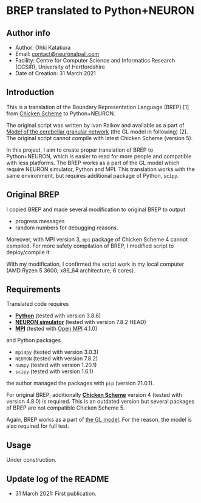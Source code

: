# BREP translated to Python+NEURON

## Author info

- Author: Ohki Katakura
- Email: contact@neuronalpail.com
- Facility: Centre for Computer Science and Informatics Research (CCSIR), University of Hertfordshire
- Date of Creation: 31 March 2021

## Introduction

This is a translation of the Boundary Representation Language (BREP) [1] from [Chicken Scheme](https://www.call-cc.org) to Python+NEURON.

The original script was written by Ivan Raikov and available as a part of [Model of the cerebellar granular network](https://senselab.med.yale.edu/ModelDB/showModel.cshtml?model=232023) (the GL model in following) [2].
The original script cannot compile with latest Chicken Scheme (version 5).

In this project, I aim to create proper translation of BREP to Python+NEURON, which is easier to read for more people and compatible with less platforms.
The BREP works as a part of the GL model which require NEURON simulator, Python and MPI.
This translation works with the same environment, but requires additional package of Python, `scipy`.

## Original BREP

I copied BREP and made several modification to original BREP to output
- progress messages
- random numbers
for debugging reasons.

Moreover, with MPI version 3, `mpi` package of Chicken Scheme 4 cannot compiled.
For more safety compilation of BREP, I modified script to deploy/compile it.

With my modification, I confirmed the script work in my local computer (AMD Ryzen 5 3600; x86_64 architecture, 6 cores).

## Requirements

Translated code requires

- **[Python](https://www.python.org)** (tested with version 3.8.6)
- **[NEURON simulator](https://neuron.yale.edu/)** (tested with version 7.8.2 HEAD)
- **[MPI](https://www.mpi-forum.org)** (tested with [Open MPI](https://www.open-mpi.org) 4.1.0)

and Python packages

- `mpi4py` (tested with version 3.0.3)
- `NEURON` (tested with version 7.8.2)
- `numpy` (tested with version 1.20.1)
- `scipy` (tested with version 1.6.1)

the author managed the packages with `pip` (version 21.0.1).

For original BREP, additionally **[Chicken Scheme](https://www.call-cc.org)** version 4 (tested with version 4.8.0) is required.
This is an outdated version but several packages of BREP are not compatible Chicken Scheme 5.

Again, BREP works as a part of [the GL model](https://senselab.med.yale.edu/ModelDB/showModel.cshtml?model=232023).
For the reason, the model is also required for full test.

## Usage

Under construction.

## Update log of the README

- 31 March 2021: First publication.